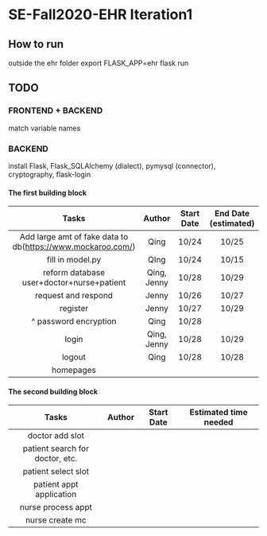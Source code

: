 # SE-Fall2020-EHR Iteration1
## How to run
outside the ehr folder
export FLASK_APP=ehr
flask run
## TODO
### FRONTEND + BACKEND
match variable names
### BACKEND
install Flask, Flask_SQLAlchemy (dialect), pymysql (connector), cryptography, flask-login
#### The first building block

| Tasks          | Author       | Start Date   | End Date (estimated) | Status |
| :------------: | :----------: | :----------: | :-------------------:| :------:|
|Add large amt of fake data to db(https://www.mockaroo.com/)|Qing|10/24|10/25|Done|
|fill in model.py|QIng|10/24|10/15|Done|
|reform database user+doctor+nurse+patient|Qing, Jenny|10/28|10/29|Done|
|request and respond|Jenny|10/26|10/27|Done|
|register|Jenny|10/27|10/29|Done|
| ^ password encryption |Qing|10/28||Done|
|login|Qing, Jenny|10/28|10/29|Done|
|logout|Qing|10/28|10/28|Done|
|homepages|||||


#### The second building block

| Tasks          | Author       | Start Date   | Estimated time needed |
| :------------: | :----------: | :----------: | :-------------------:|
|doctor add slot|||
|patient search for doctor, etc.|||
|patient select slot|||
|patient appt application|||
|nurse process appt|||
|nurse create mc|||
